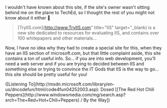 I wouldn't have known about this site, if the site's owner wasn't sitting behind me on the plane to TechEd, so I thought the rest of you might not know about it either 🙂

> [TryIIS.com](http://www.TryIIS.com" title="IIS" target="_blank) is a new site dedicated to resources for evaluating IIS, and contains over 100 whitepapers and other materials...

Now, I have no idea why they had to create a special site for this, when they have an IIS section of microsoft.com, but that little complaint aside, this site contains a ton of useful info. So... if you are into web development, you'll need a web server and if you are trying to decided between IIS and something else or trying to convince the IT Gods that IIS is the way to go... this site should be pretty useful for you!

<div class="media">
  ([Listening To](http://msdn.microsoft.com/library/en-us/dncodefun/html/code4fun04252003.asp): Dosed [[The Red Hot Chili Peppers](http://www.windowsmedia.com/mg/search.asp?srch=The+Red+Hot+Chili+Peppers) / By the Way])
</div>